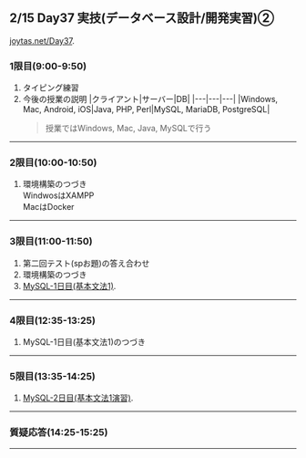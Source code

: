 ## 2/15 Day37 実技(データベース設計/開発実習)②
[joytas.net/Day37](https://joytas.net/%e8%a8%93%e7%b7%b4/day37).
### 1限目(9:00-9:50)
1. タイピング練習
1. 今後の授業の説明
	|クライアント|サーバー|DB|
	|---|---|---|
	|Windows, Mac, Android, iOS|Java, PHP, Perl|MySQL, MariaDB, PostgreSQL|
	> 授業ではWindows, Mac, Java, MySQLで行う
---
### 2限目(10:00-10:50)
1. 環境構築のつづき  
	WindwosはXAMPP  
	MacはDocker
---
### 3限目(11:00-11:50)
1. 第二回テスト(spお題)の答え合わせ
1. 環境構築のつづき
1. [MySQL-1日目(基本文法1)](https://joytas.net/programming/mysql/mysql01).
---
### 4限目(12:35-13:25)
1. MySQL-1日目(基本文法1)のつづき
---
### 5限目(13:35-14:25)
1. [MySQL-2日目(基本文法1演習)](https://joytas.net/programming/mysql/mysql02).
---
### 質疑応答(14:25-15:25)
---
